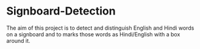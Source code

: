 # Signboard-Detection
The aim of this project is to detect and distinguish English and Hindi words on a signboard and to marks those words as Hindi/English with a box around it. 
